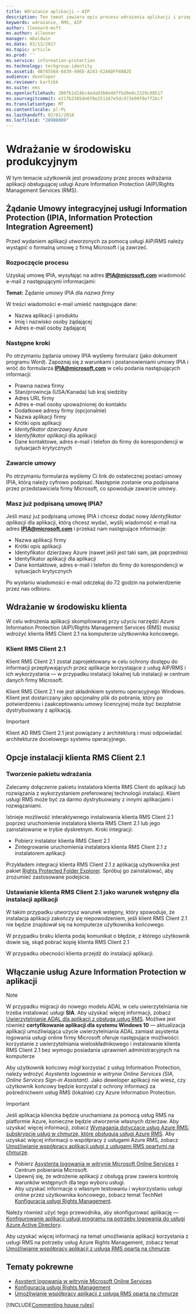 ```yaml
---
title: Wdrażanie aplikacji — AIP
description: Ten temat zawiera opis procesu wdrażania aplikacji i przeprowadza przez niego
keywords: wdrażanie, RMS, AIP
author: lleonard-msft
ms.author: alleonar
manager: mbaldwin
ms.date: 03/13/2017
ms.topic: article
ms.prod: ''
ms.service: information-protection
ms.technology: techgroup-identity
ms.assetid: 4B785564-6839-49ED-A243-E2A6DFF88B2E
audience: developer
ms.reviewer: kartikk
ms.suite: ems
ms.openlocfilehash: 300fb1d14bc4eda93b0e40ffbd9e6c2329c88517
ms.sourcegitcommit: e21fb3385de6f0e251167e5dc973e90f0e7f2bcf
ms.translationtype: MT
ms.contentlocale: pl-PL
ms.lasthandoff: 02/01/2018
ms.locfileid: "28908089"
---
```

# <a name="deploy-into-production"></a>Wdrażanie w środowisku produkcyjnym

W tym temacie użytkownik jest prowadzony przez proces wdrażania aplikacji obsługującej usługi Azure Information Protection (AIP)/Rights Management Services (RMS).

## <a name="request-an-information-protection-integration-agreement-ipia"></a>Żądanie Umowy integracyjnej usługi Information Protection (IPIA, Information Protection Integration Agreement)
Przed wydaniem aplikacji utworzonych za pomocą usługi AIP/RMS należy wystąpić o formalną umowę z firmą Microsoft i ją zawrzeć.

### <a name="begin-the-process"></a>Rozpoczęcie procesu
Uzyskaj umowę IPIA, wysyłając na adres **IPIA@microsoft.com** wiadomość e-mail z następującymi informacjami:

**Temat:** Żądanie umowy IPIA dla *nazwa firmy*

W treści wiadomości e-mail umieść następujące dane:
- Nazwa aplikacji i produktu
- Imię i nazwisko osoby żądającej
- Adres e-mail osoby żądającej

### <a name="next-steps"></a>Następne kroki
Po otrzymaniu żądania umowy IPIA wyślemy formularz (jako dokument programu Word).
Zapoznaj się z warunkami i postanowieniami umowy IPIA i wróć do formularza **IPIA@microsoft.com** w celu podania następujących informacji:
- Prawna nazwa firmy
- Stan/prowincja (USA/Kanada) lub kraj siedziby
- Adres URL firmy
- Adres e-mail osoby upoważnionej do kontaktu
- Dodatkowe adresy firmy (opcjonalnie)
- Nazwa aplikacji firmy
- Krótki opis aplikacji
- *Identyfikator dzierżawy Azure*
- *Identyfikator aplikacji* dla aplikacji
- Dane kontaktowe, adres e-mail i telefon do firmy do korespondencji w sytuacjach krytycznych

### <a name="completing-the-agreement"></a>Zawarcie umowy
Po otrzymaniu formularza wyślemy Ci link do ostatecznej postaci umowy IPIA, którą należy cyfrowo podpisać. Następnie zostanie ona podpisana przez przedstawiciela firmy Microsoft, co spowoduje zawarcie umowy.

### <a name="already-have-a-signed-ipia"></a>Masz już podpisaną umowę IPIA?
Jeśli masz już podpisaną umowę IPIA i chcesz dodać nowy *Identyfikator aplikacji* dla aplikacji, którą chcesz wydać, wyślij wiadomość e-mail na adres **IPIA@microsoft.com** i przekaż nam następujące informacje:
- Nazwa aplikacji firmy
- Krótki opis aplikacji
- Identyfikator dzierżawy Azure (nawet jeśli jest taki sam, jak poprzednio)
- Identyfikator aplikacji dla aplikacji
- Dane kontaktowe, adres e-mail i telefon do firmy do korespondencji w sytuacjach krytycznych

Po wysłaniu wiadomości e-mail odczekaj do 72 godzin na potwierdzenie przez nas odbioru.

## <a name="deploying-to-the-client-environment"></a>Wdrażanie w środowisku klienta

W celu wdrożenia aplikacji skompilowanej przy użyciu narzędzi Azure Information Protection (AIP)/Rights Management Services (RMS) musisz wdrożyć klienta RMS Client 2.1 na komputerze użytkownika końcowego.

### <a name="rms-client-21"></a>Klient RMS Client 2.1
Klient RMS Client 2.1 został zaprojektowany w celu ochrony dostępu do informacji przepływających przez aplikacje korzystające z usług AIP/RMS i ich wykorzystania — w przypadku instalacji lokalnej lub instalacji w centrum danych firmy Microsoft.

Klient RMS Client 2.1 nie jest składnikiem systemu operacyjnego Windows. Klient jest dostarczany jako opcjonalny plik do pobrania, który po potwierdzeniu i zaakceptowaniu umowy licencyjnej może być bezpłatnie dystrybuowany z aplikacją.

> [!IMPORTANT]
> Klient AD RMS Client 2.1 jest powiązany z architekturą i musi odpowiadać architekturze docelowego systemu operacyjnego.


## <a name="rms-client-21-installation-options"></a>Opcje instalacji klienta RMS Client 2.1

### <a name="creating-your-deployment-package"></a>Tworzenie pakietu wdrażania

Zalecamy dołączenie pakietu instalatora klienta RMS Client do aplikacji lub rozwiązania z wykorzystaniem preferowanej technologii instalacji. Klient usługi RMS może być za darmo dystrybuowany z innymi aplikacjami i rozwiązaniami.

Istnieje możliwość interaktywnego instalowania klienta RMS Client 2.1 poprzez uruchomienie instalatora klienta RMS Client 2.1 lub jego zainstalowanie w trybie dyskretnym. Kroki integracji:

-   Pobierz instalator klienta RMS Client 2.1
-   Zintegrowanie uruchomienia instalatora klienta RMS Client 2.1 z instalatorem aplikacji

Przykładem integracji klienta RMS Client 2.1 z aplikacją użytkownika jest pakiet [Rights Protected Folder Explorer](https://technet.microsoft.com/library/rights-protected-folder-explorer(v=ws.10).aspx). Spróbuj go zainstalować, aby zrozumieć zastosowane podejście.

### <a name="make-rms-client-21-a-pre-requisite-for-your-application-install"></a>Ustawianie klienta RMS Client 2.1 jako warunek wstępny dla instalacji aplikacji

W takim przypadku utworzysz warunek wstępny, który spowoduje, że instalacja aplikacji zakończy się niepowodzeniem, jeśli klient RMS Client 2.1 nie będzie znajdował się na komputerze użytkownika końcowego.

W przypadku braku klienta podaj komunikat o błędzie, z którego użytkownik dowie się, skąd pobrać kopię klienta RMS Client 2.1

W przypadku obecności klienta przejdź do instalacji aplikacji.

## <a name="enabling-azure-information-protection-services-with-your-application"></a>Włączanie usług Azure Information Protection w aplikacji

> [!NOTE]
> W przypadku migracji do nowego modelu ADAL w celu uwierzytelniania nie trzeba instalować usługi **SIA**. Aby uzyskać więcej informacji, zobacz [Uwierzytelnianie ADAL dla aplikacji z obsługą usług RMS](adal-auth.md).
> Możliwe jest również **certyfikowanie aplikacji dla systemu Windows 10** — aktualizacja aplikacji umożliwiająca użycie uwierzytelniania ADAL zamiast asystenta logowania usługi online firmy Microsoft oferuje następujące możliwości: korzystanie z uwierzytelniania wieloskładnikowego i instalowanie klienta RMS Client 2.1 bez wymogu posiadania uprawnień administracyjnych na komputerze

Aby użytkownik końcowy mógł korzystać z usług Information Protection, należy wdrożyć *Asystenta logowania w witrynie Online Services (SIA, Online Services Sign-in Assistant)*. Jako deweloper aplikacji nie wiesz, czy użytkownik końcowy będzie korzystał z ochrony informacji za pośrednictwem usług RMS (lokalnie) czy Azure Information Protection.


> [!IMPORTANT]
> Jeśli aplikacja kliencka będzie uruchamiana za pomocą usług RMS na platformie Azure, konieczne będzie utworzenie własnych dzierżaw. Aby uzyskać więcej informacji, zobacz [Wymagania dotyczące usług Azure RMS: subskrypcje usług w chmurze, które obsługują usługi Azure RMS](../get-started/requirements-subscriptions.md).
> Aby uzyskać więcej informacji o współpracy z usługami Azure RMS, zobacz [Umożliwianie współpracy aplikacji usługi z usługami RMS opartymi na chmurze](how-to-use-file-api-with-aadrm-cloud.md).

-   Pobierz [Asystenta logowania w witrynie Microsoft Online Services](http://www.microsoft.com/download/details.aspx?id=28177) z Centrum pobierania Microsoft.
-   Upewnij się, że wdrożenie aplikacji z obsługą praw zawiera kontrolę warunków wstępnych dla tego wyboru usługi.
-   Aby uzyskać informacje o własnym testowaniu i wykorzystaniu usługi online przez użytkownika końcowego, zobacz temat TechNet [Konfiguracja usługi Rights Management](https://TechNet.Microsoft.Com/library/jj585002.aspx).

Należy również użyć tego przewodnika, aby skonfigurować aplikację — [Konfigurowanie aplikacji usługi programu na potrzeby logowania do usługi Azure Active Directory](https://docs.microsoft.com/azure/app-service-mobile/app-service-mobile-how-to-configure-active-directory-authentication).

Aby uzyskać więcej informacji na temat umożliwiania aplikacji korzystania z usługi RMS na potrzeby usług Azure Rights Management, zobacz temat [Umożliwianie współpracy aplikacji z usługą RMS opartą na chmurze](how-to-use-file-api-with-aadrm-cloud.md).

## <a name="related-topics"></a>Tematy pokrewne

* [Asystent logowania w witrynie Microsoft Online Services](http://www.microsoft.com/download/details.aspx?id=28177)
* [Konfiguracja usługi Rights Management](https://TechNet.Microsoft.Com/library/jj585002.aspx)
* [Umożliwianie współpracy aplikacji z usługą RMS opartą na chmurze](how-to-use-file-api-with-aadrm-cloud.md)

[!INCLUDE[Commenting house rules](../includes/houserules.md)]
